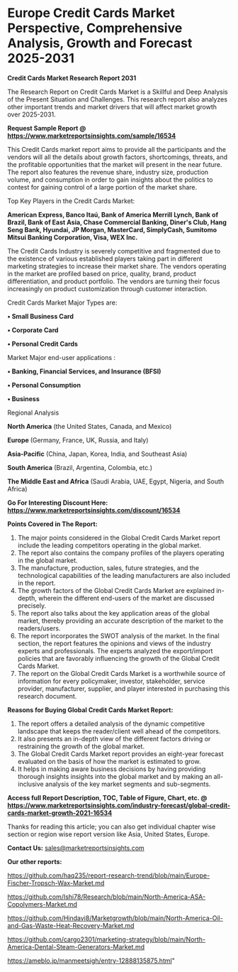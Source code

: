 # Europe Credit Cards Market Perspective, Comprehensive Analysis, Growth and Forecast 2025-2031

<strong>Credit Cards Market Research Report 2031</strong>

The Research Report on Credit Cards Market is a Skillful and Deep Analysis of the Present Situation and Challenges. This research report also analyzes other important trends and market drivers that will affect market growth over 2025-2031.

<strong>Request Sample Report @ <a href=https://www.marketreportsinsights.com/sample/16534>https://www.marketreportsinsights.com/sample/16534</a></strong>

This Credit Cards market report aims to provide all the participants and the vendors will all the details about growth factors, shortcomings, threats, and the profitable opportunities that the market will present in the near future. The report also features the revenue share, industry size, production volume, and consumption in order to gain insights about the politics to contest for gaining control of a large portion of the market share.

Top Key Players in the Credit Cards Market:

<strong>American Express, Banco Itaú, Bank of America Merrill Lynch, Bank of Brazil, Bank of East Asia, Chase Commercial Banking, Diner's Club, Hang Seng Bank, Hyundai, JP Morgan, MasterCard, SimplyCash, Sumitomo Mitsui Banking Corporation, Visa, WEX Inc.</strong>

The Credit Cards Industry is severely competitive and fragmented due to the existence of various established players taking part in different marketing strategies to increase their market share. The vendors operating in the market are profiled based on price, quality, brand, product differentiation, and product portfolio. The vendors are turning their focus increasingly on product customization through customer interaction.

Credit Cards Market Major Types are:

<strong>• Small Business Card

• Corporate Card

• Personal Credit Cards</strong>

Market Major end-user applications :

<strong>• Banking, Financial Services, and Insurance (BFSI)

• Personal Consumption

• Business</strong>

Regional Analysis

</u><strong><b>North America</b></strong> (the United States, Canada, and Mexico)

<strong><b>Europe </b></strong>(Germany, France, UK, Russia, and Italy)

<strong><b>Asia-Pacific</b></strong> (China, Japan, Korea, India, and Southeast Asia)

<strong><b>South America</b></strong> (Brazil, Argentina, Colombia, etc.)

<strong><b>The Middle East and Africa</b></strong> (Saudi Arabia, UAE, Egypt, Nigeria, and South Africa)

<strong>Go For Interesting Discount Here: <a href=https://www.marketreportsinsights.com/discount/16534>https://www.marketreportsinsights.com/discount/16534</a></strong>

<strong>Points Covered in The Report:</strong>
<ol>
  <li>The major points considered in the Global Credit Cards Market report include the leading competitors operating in the global market.</li>
  <li>The report also contains the company profiles of the players operating in the global market.</li>
  <li>The manufacture, production, sales, future strategies, and the technological capabilities of the leading manufacturers are also included in the report.</li>
  <li>The growth factors of the Global Credit Cards Market are explained in-depth, wherein the different end-users of the market are discussed precisely.</li>
  <li>The report also talks about the key application areas of the global market, thereby providing an accurate description of the market to the readers/users.</li>
  <li>The report incorporates the SWOT analysis of the market. In the final section, the report features the opinions and views of the industry experts and professionals. The experts analyzed the export/import policies that are favorably influencing the growth of the Global Credit Cards Market.</li>
  <li>The report on the Global Credit Cards Market is a worthwhile source of information for every policymaker, investor, stakeholder, service provider, manufacturer, supplier, and player interested in purchasing this research document.</li>
</ol>
<strong>Reasons for Buying Global Credit Cards Market Report:</strong>

<ol>
  <li>The report offers a detailed analysis of the dynamic competitive landscape that keeps the reader/client well ahead of the competitors.</li>
  <li>It also presents an in-depth view of the different factors driving or restraining the growth of the global market.</li>
  <li>The Global Credit Cards Market report provides an eight-year forecast evaluated on the basis of how the market is estimated to grow.</li>
  <li>It helps in making aware business decisions by having providing thorough insights insights into the global market and by making an all-inclusive analysis of the key market segments and sub-segments.</li>
</ol>
<strong>Access full Report Description, TOC, Table of Figure, Chart, etc. @ <a href=https://www.marketreportsinsights.com/industry-forecast/global-credit-cards-market-growth-2021-16534>https://www.marketreportsinsights.com/industry-forecast/global-credit-cards-market-growth-2021-16534</a></strong>


Thanks for reading this article; you can also get individual chapter wise section or region wise report version like Asia, United States, Europe.

<strong>Contact Us:</strong>
sales@marketreportsinsights.com

<strong>Our other reports:</strong>

<a href=https://github.com/haq235/report-research-trend/blob/main/Europe-Fischer-Tropsch-Wax-Market.md>https://github.com/haq235/report-research-trend/blob/main/Europe-Fischer-Tropsch-Wax-Market.md</a>

<a href=https://github.com/Ishi78/Research/blob/main/North-America-ASA-Copolymers-Market.md>https://github.com/Ishi78/Research/blob/main/North-America-ASA-Copolymers-Market.md</a>

<a href=https://github.com/Hindavi8/Marketgrowth/blob/main/North-America-Oil-and-Gas-Waste-Heat-Recovery-Market.md>https://github.com/Hindavi8/Marketgrowth/blob/main/North-America-Oil-and-Gas-Waste-Heat-Recovery-Market.md</a>

<a href=https://github.com/cargo2301/marketing-strategy/blob/main/North-America-Dental-Steam-Generators-Market.md>https://github.com/cargo2301/marketing-strategy/blob/main/North-America-Dental-Steam-Generators-Market.md</a>

<a href=https://ameblo.jp/manmeetsigh/entry-12888135875.html>https://ameblo.jp/manmeetsigh/entry-12888135875.html</a>"
